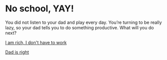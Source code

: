 # No school, YAY!

You did not listen to your dad and play every day. You’re turning to be really lazy, so your dad tells you to do something productive. What will you do next? 

[I am rich, I don't have to work](lazy.md)

[Dad is right](start-business.md)

